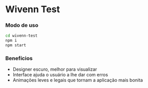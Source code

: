 # Wivenn Test

### Modo de uso

```sh
cd wivenn-test
npm i
npm start
```

### Benefícios
- Designer escuro, melhor para visualizar
- Interface ajuda o usuário a lhe dar com erros
- Animações leves e legais que tornam a aplicação mais bonita
    